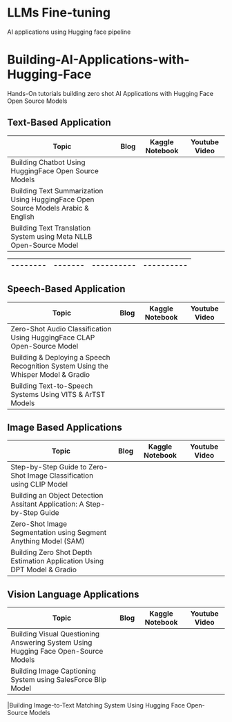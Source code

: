 # LLMs Fine-tuning
AI applications using Hugging face pipeline 

# Building-AI-Applications-with-Hugging-Face
Hands-On tutorials building zero shot AI Applications with Hugging Face Open Source Models  



## Text-Based Application ##
|Topic |Blog |Kaggle Notebook| Youtube Video|
|--------|-------|----------|----------|
|Building Chatbot Using HuggingFace Open Source Models| 
|Building Text Summarization Using HuggingFace Open Source Models Arabic & English | 
|Building Text Translation System using Meta NLLB Open-Source Model| 

|--------|-------|----------|----------|
|--------|-------|----------|----------|

## Speech-Based Application ## 
|Topic |Blog |Kaggle Notebook| Youtube Video|
|--------|-------|----------|----------|
|Zero-Shot Audio Classification Using HuggingFace CLAP Open-Source Model ||
|Building & Deploying a Speech Recognition System Using the Whisper Model & Gradio  |
|Building Text-to-Speech Systems Using VITS & ArTST Models | |

## Image Based Applications ## 
|Topic |Blog |Kaggle Notebook| Youtube Video|
|--------|-------|----------|----------|
|Step-by-Step Guide to Zero-Shot Image Classification using CLIP Model | 
|Building an Object Detection Assitant Application: A Step-by-Step Guide |
|Zero-Shot Image Segmentation using Segment Anything Model (SAM) | 
|Building Zero Shot Depth Estimation Application Using DPT Model & Gradio| 

## Vision Language Applications ##
|Topic |Blog |Kaggle Notebook| Youtube Video|
|--------|-------|----------|----------|
|Building Visual Questioning Answering System Using Hugging Face Open-Source Models |  
|Building Image Captioning System using SalesForce Blip Model |

|Building Image-to-Text Matching System Using Hugging Face Open-Source Models 
